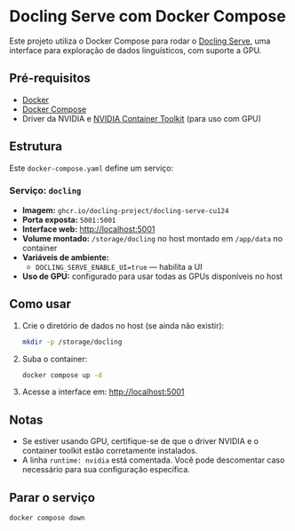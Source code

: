 # Docling Serve com Docker Compose

Este projeto utiliza o Docker Compose para rodar o [Docling Serve](https://github.com/docling-project/docling-serve), uma interface para exploração de dados linguísticos, com suporte a GPU.

## Pré-requisitos

- [Docker](https://docs.docker.com/get-docker/)
- [Docker Compose](https://docs.docker.com/compose/install/)
- Driver da NVIDIA e [NVIDIA Container Toolkit](https://docs.nvidia.com/datacenter/cloud-native/container-toolkit/install-guide.html) (para uso com GPU)

## Estrutura

Este `docker-compose.yaml` define um serviço:

### Serviço: `docling`

- **Imagem:** `ghcr.io/docling-project/docling-serve-cu124`
- **Porta exposta:** `5001:5001`
- **Interface web:** [http://localhost:5001](http://localhost:5001)
- **Volume montado:** `/storage/docling` no host montado em `/app/data` no container
- **Variáveis de ambiente:**
  - `DOCLING_SERVE_ENABLE_UI=true` — habilita a UI
- **Uso de GPU:** configurado para usar todas as GPUs disponíveis no host

## Como usar

1. Crie o diretório de dados no host (se ainda não existir):

   ```bash
   mkdir -p /storage/docling
   ```

2. Suba o container:

   ```bash
   docker compose up -d
   ```

3. Acesse a interface em: [http://localhost:5001](http://localhost:5001)

## Notas

- Se estiver usando GPU, certifique-se de que o driver NVIDIA e o container toolkit estão corretamente instalados.
- A linha `runtime: nvidia` está comentada. Você pode descomentar caso necessário para sua configuração específica.

## Parar o serviço

```bash
docker compose down
```

